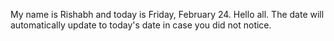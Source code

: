 My name is Rishabh and today is Friday, February 24. Hello all. The date will automatically update to today's date in case you did not notice.
